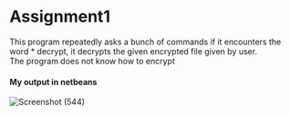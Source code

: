 # Assignment1
This program repeatedly asks a bunch of commands if it encounters the word  * decrypt, it decrypts the given encrypted file given by user. <br>
The program does not know how to encrypt
<br>
#### My output in netbeans
![Screenshot (544)](https://user-images.githubusercontent.com/61497782/179532315-5bf71332-eed8-4b20-9797-418872a8e374.png)
